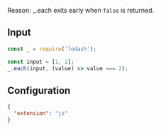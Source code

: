 
Reason: _.each exits early when `false` is returned.

## Input
```javascript input
const _ = require('lodash');

const input = [1, 2];
_.each(input, (value) => value === 2);
```

## Configuration
```json configuration
{
  "extension": "js"
}
```
